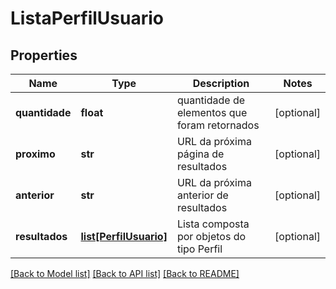 # ListaPerfilUsuario

## Properties
Name | Type | Description | Notes
------------ | ------------- | ------------- | -------------
**quantidade** | **float** | quantidade de elementos que foram retornados | [optional] 
**proximo** | **str** | URL da próxima página de resultados | [optional] 
**anterior** | **str** | URL da próxima anterior de resultados | [optional] 
**resultados** | [**list[PerfilUsuario]**](PerfilUsuario.md) | Lista composta por objetos do tipo Perfil | [optional] 

[[Back to Model list]](../README.md#documentation-for-models) [[Back to API list]](../README.md#documentation-for-api-endpoints) [[Back to README]](../README.md)


